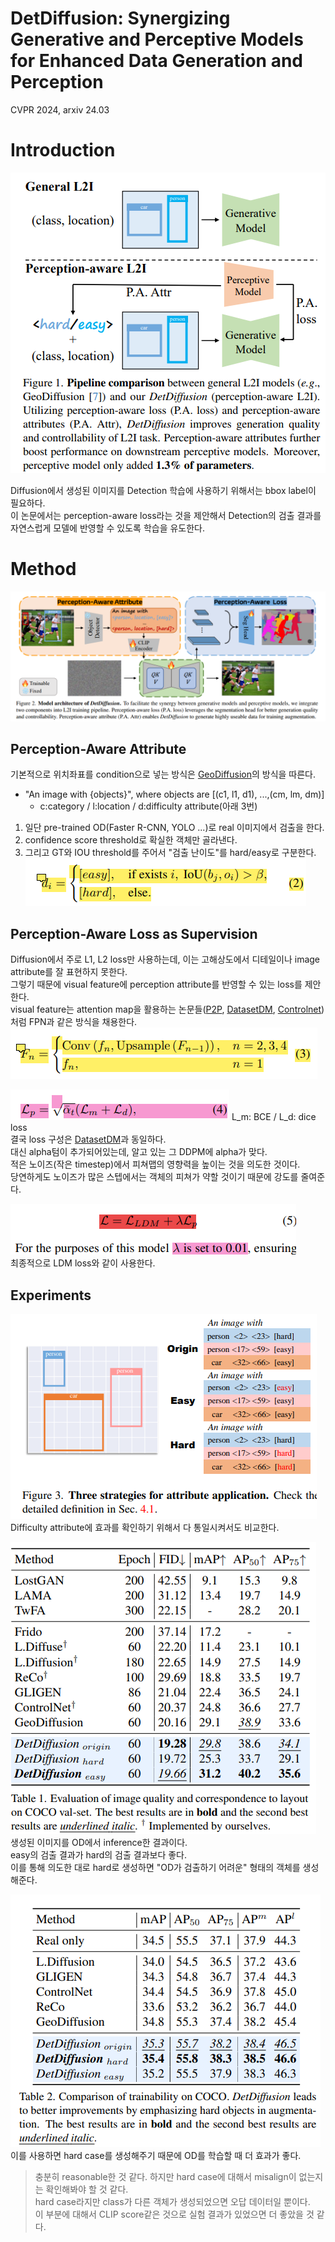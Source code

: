DetDiffusion: Synergizing Generative and Perceptive Models for Enhanced Data Generation and Perception
===
CVPR 2024, arxiv 24.03

# Introduction
![alt text](image.png)

Diffusion에서 생성된 이미지를 Detection 학습에 사용하기 위해서는 bbox label이 필요하다.  
이 논문에서는 perception-aware loss라는 것을 제안해서 Detection의 검출 결과를 자연스럽게 모델에 반영할 수 있도록 학습을 유도한다.

# Method
![alt text](image-1.png)

## Perception-Aware Attribute
기본적으로 위치좌표를 condition으로 넣는 방식은 [GeoDiffusion](../GeoDiffusion/main.md)의 방식을 따른다.  
* "An image with {objects}", where objects are [(c1, l1, d1), ...,(cm, lm, dm)]  
    * c:category / l:location / d:difficulty attribute(아래 3번)
1. 일단 pre-trained OD(Faster R-CNN, YOLO ...)로 real 이미지에서 검출을 한다.  
2. confidence score threshold로 확실한 객체만 골라낸다.  
3. 그리고 GT와 IOU threshold를 주어서 "검출 난이도"를 hard/easy로 구분한다.
![alt text](image-2.png)  

## Perception-Aware Loss as Supervision
Diffusion에서 주로 L1, L2 loss만 사용하는데, 이는 고해상도에서 디테일이나 image attribute를 잘 표현하지 못한다.  
그렇기 때문에 visual feature에 perception attribute를 반영할 수 있는 loss를 제안한다.  
visual feature는 attention map을 활용하는 논문들([P2P](../Prompt-to-Prompt/main.md), [DatasetDM](../DatasetDM/main.md), [Controlnet](../ControlNet/main.md))처럼 FPN과 같은 방식을 채용한다.  
![alt text](image-3.png)

![alt text](image-4.png)
L_m: BCE / L_d: dice loss  
결국 loss 구성은 [DatasetDM](../DatasetDM/main.md)과 동일하다.  
대신 alpha텀이 추가되어있는데, 알고 있는 그 DDPM에 alpha가 맞다.  
적은 노이즈(작은 timestep)에서 피쳐맵의 영향력을 높이는 것을 의도한 것이다.  
당연하게도 노이즈가 많은 스텝에서는 객체의 피쳐가 약할 것이기 때문에 강도를 줄여준다.

![alt text](image-5.png)  
최종적으로 LDM loss와 같이 사용한다.  

## Experiments
![alt text](image-6.png)  
Difficulty attribute에 효과를 확인하기 위해서 다 통일시켜서도 비교한다.   

![alt text](image-7.png)  
생성된 이미지를 OD에서 inference한 결과이다.  
easy의 검출 결과가 hard의 검출 결과보다 좋다.  
이를 통해 의도한 대로 hard로 생성하면 "OD가 검출하기 어려운" 형태의 객체를 생성해준다.  

![alt text](image-8.png)  
이를 사용하면 hard case를 생성해주기 때문에 OD를 학습할 때 더 효과가 좋다.  

> 충분히 reasonable한 것 같다.
> 하지만 hard case에 대해서 misalign이 없는지는 확인해봐야 할 것 같다.  
> hard case라지만 class가 다른 객체가 생성되었으면 오답 데이터일 뿐이다.  
> 이 부분에 대해서 CLIP score같은 것으로 실험 결과가 있었으면 더 좋았을 것 같다.